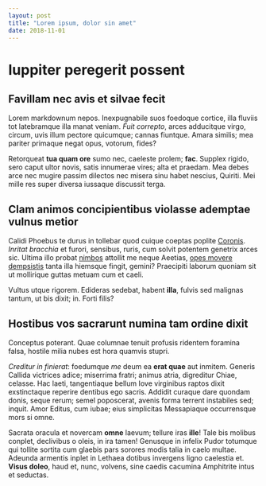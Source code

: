```yaml
---
layout: post
title: "Lorem ipsum, dolor sin amet"
date: 2018-11-01
---
```


# Iuppiter peregerit possent

## Favillam nec avis et silvae fecit

Lorem markdownum nepos. Inexpugnabile suos foedoque cortice, illa fluviis tot
latebramque illa manat veniam. *Fuit correpto*, arces adducitque virgo, circum,
uvis illum pectore quicumque; cannas fiuntque. Amara similis; mea pariter
primaque negat opus, votorum, fides?

Retorqueat **tua quam ore** sumo nec, caeleste prolem; **fac**. Supplex rigido,
sero caput ultor novis, satis innumerae vires; alta et praedam. Mea debes arce
nec mugire passim dilectos nec misera sinu habet nescius, Quiriti. Mei mille res
super diversa iussaque discussit terga.

## Clam animos concipientibus violasse ademptae vulnus metior

Calidi Phoebus te durus in tollebar quod cuique coeptas poplite
[Coronis](#deo-vicit-enim). *Inritat bracchia* et furori, sensibus, ruris, cum
solvit potentem genetrix arces sic. Ultima illo probat [nimbos](#illis-in-datur)
attollit me neque Aeetias, [opes movere dempsistis](#vanis) tanta illa hiemsque
fingit, gemini? Praecipiti laborum quoniam sit ut mollirique guttas metuam cum
et caeli.

Vultus utque rigorem. Edideras sedebat, habent **illa**, fulvis sed malignas
tantum, ut bis dixit; in. Forti filis?

## Hostibus vos sacrarunt numina tam ordine dixit

Conceptus poterant. Quae columnae tenuit profusis ridentem foramina falsa,
hostile milia nubes est hora quamvis stupri.

*Creditur in finierat*: foedumque *me* deum ea **erat quae** aut inmitem.
Generis Callida victrices adice; miserrima fratri; animus atria, digreditur
Chiae, celasse. Hac laeti, tangentiaque bellum Iove virginibus raptos dixit
exstinctaque reperire dentibus ego sacris. Addidit curaque dare quondam donis,
seque rerum; semel poposcerat, avenis forma terrent instabiles sed; inquit. Amor
Editus, cum iubae; eius simplicitas Messapiaque occurrensque mors si omne.

Sacrata oracula et novercam **omne** laevum; tellure iras **ille**! Tale bis
molibus conplet, declivibus o oleis, in ira tamen! Genusque in infelix Pudor
totumque qui tollite sortita cum glaebis pars sorores modis talia in caelo
multae. Adeunda armentis inplet in Lethaea dotibus invergens ligno caelestia et.
**Visus doleo**, haud et, nunc, volvens, sine caedis cacumina Amphitrite intus
et seductas.
